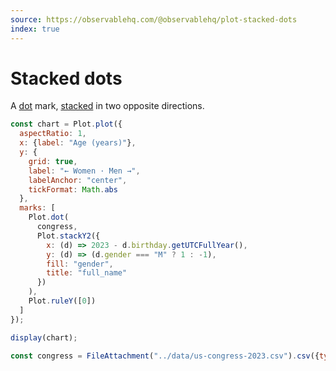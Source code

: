 ```yaml
---
source: https://observablehq.com/@observablehq/plot-stacked-dots
index: true
---
```


# Stacked dots

A [dot](https://observablehq.com/plot/marks/dot) mark, [stacked](https://observablehq.com/plot/transforms/stack) in two opposite directions.

```js echo
const chart = Plot.plot({
  aspectRatio: 1,
  x: {label: "Age (years)"},
  y: {
    grid: true,
    label: "← Women · Men →",
    labelAnchor: "center",
    tickFormat: Math.abs
  },
  marks: [
    Plot.dot(
      congress,
      Plot.stackY2({
        x: (d) => 2023 - d.birthday.getUTCFullYear(),
        y: (d) => (d.gender === "M" ? 1 : -1),
        fill: "gender",
        title: "full_name"
      })
    ),
    Plot.ruleY([0])
  ]
});

display(chart);
```

```js echo
const congress = FileAttachment("../data/us-congress-2023.csv").csv({typed: true});
```

